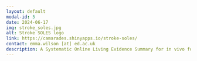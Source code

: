 ```yaml
---
layout: default
modal-id: 5
date: 2024-06-17
img: stroke_soles.jpg
alt: Stroke SOLES logo
link: https://camarades.shinyapps.io/stroke-soles/
contact: emma.wilson [at] ed.ac.uk
description: A Systematic Online Living Evidence Summary for in vivo focal cerebral ischaemia research.
---
```

